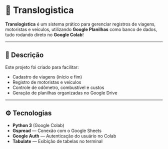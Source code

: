 # 🚚 Translogistica

**Translogistica** é um sistema prático para gerenciar registros de viagens, motoristas e veículos, utilizando **Google Planilhas** como banco de dados, tudo rodando direto no **Google Colab**!

---

## 📌 Descrição

Este projeto foi criado para facilitar:
- Cadastro de viagens (início e fim)
- Registro de motoristas e veículos
- Controle de odômetro, combustível e custos
- Geração de planilhas organizadas no Google Drive

---

## ⚙️ Tecnologias

- **Python 3** (Google Colab)
- **Gspread** — Conexão com o Google Sheets
- **Google Auth** — Autenticação do usuário no Colab
- **Tabulate** — Exibição de tabelas no terminal

